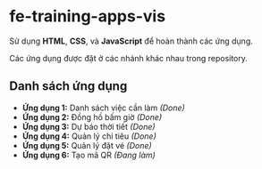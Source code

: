 # fe-training-apps-vis

Sử dụng **HTML**, **CSS**, và **JavaScript** để hoàn thành các ứng dụng.

Các ứng dụng được đặt ở các nhánh khác nhau trong repository.

## Danh sách ứng dụng

- **Ứng dụng 1:** Danh sách việc cần làm _(Done)_  
- **Ứng dụng 2:** Đồng hồ bấm giờ _(Done)_ 
- **Ứng dụng 3:** Dự báo thời tiết _(Done)_  
- **Ứng dụng 4:** Quản lý chi tiêu _(Done)_ 
- **Ứng dụng 5:** Quản lý đặt vé _(Done)_  
- **Ứng dụng 6:** Tạo mã QR _(Đang làm)_
